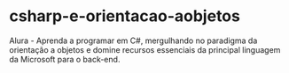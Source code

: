 # csharp-e-orientacao-aobjetos
Alura - Aprenda a programar em C#, mergulhando no paradigma da orientação a objetos e domine recursos essenciais da principal linguagem da Microsoft para o back-end.
